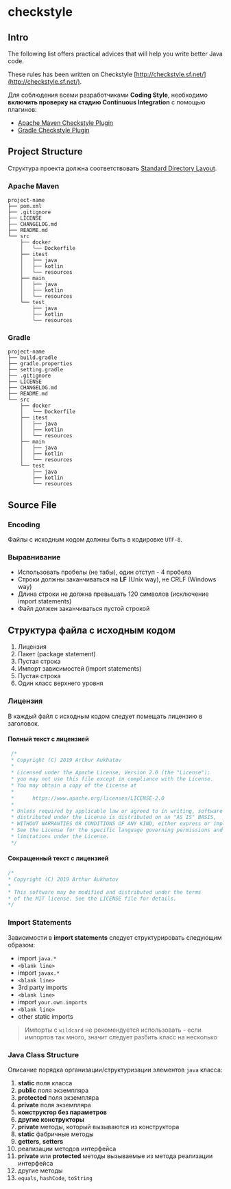 # checkstyle

## Intro

The following list offers practical advices that will help you write better Java code.

These rules has been written on Checkstyle [http://checkstyle.sf.net/](http://checkstyle.sf.net/).

Для соблюдения всеми разработчиками **Coding Style**, необходимо **включить проверку на стадию Continuous Integration** с помощью плагинов:

- [Apache Maven Checkstyle Plugin](https://maven.apache.org/plugins/maven-checkstyle-plugin/)
- [Gradle Checkstyle Plugin](https://docs.gradle.org/current/userguide/checkstyle_plugin.html)

## Project Structure

Структура проекта должна соответствовать [Standard Directory Layout](https://maven.apache.org/guides/introduction/introduction-to-the-standard-directory-layout.html).

### Apache Maven
```text
project-name
├── pom.xml
├── .gitignore
├── LICENSE
├── CHANGELOG.md
├── README.md
└── src
    ├── docker
    │   └── Dockerfile
    ├── itest
    │   ├── java
    │   ├── kotlin
    │   └── resources
    ├── main
    │   ├── java
    │   ├── kotlin
    │   └── resources
    └── test
        ├── java
        ├── kotlin
        └── resources
```

### Gradle
```text
project-name
├── build.gradle
├── gradle.properties
├── setting.gradle
├── .gitignore
├── LICENSE
├── CHANGELOG.md
├── README.md
└── src
    ├── docker
    │   └── Dockerfile
    ├── itest
    │   ├── java
    │   ├── kotlin
    │   └── resources
    ├── main
    │   ├── java
    │   ├── kotlin
    │   └── resources
    └── test
        ├── java
        ├── kotlin
        └── resources
```

## Source File

### Encoding
Файлы с исходным кодом должны быть в кодировке `UTF-8`.

### Выравнивание
* Использовать пробелы (не табы), один отступ - 4 пробела
* Строки должны заканчиваться на **LF** (Unix way), не CRLF (Windows way)
* Длина строки не должна превышать 120 символов (исключение import statements)
* Файл должен заканчиваться пустой строкой

## Структура файла с исходным кодом
1. Лицензия
2. Пакет (package statement)
3. Пустая строка
4. Импорт зависимостей (import statements)
5. Пустая строка
6. Один класс верхнего уровня

### Лицензия
В каждый файл с исходным кодом следует помещать лицензию в заголовок.

#### Полный текст с лицензией

```java
 /*
 * Copyright (C) 2019 Arthur Aukhatov
 *
 * Licensed under the Apache License, Version 2.0 (the "License");
 * you may not use this file except in compliance with the License.
 * You may obtain a copy of the License at
 *
 *      https://www.apache.org/licenses/LICENSE-2.0
 *
 * Unless required by applicable law or agreed to in writing, software
 * distributed under the License is distributed on an "AS IS" BASIS,
 * WITHOUT WARRANTIES OR CONDITIONS OF ANY KIND, either express or implied.
 * See the License for the specific language governing permissions and
 * limitations under the License.
 */
 ```

#### Сокращенный текст с лицензией

 ```java
/*
 * Copyright (C) 2019 Arthur Aukhatov
 *
 * This software may be modified and distributed under the terms
 * of the MIT license. See the LICENSE file for details.
 */
 ```

### Import Statements

Зависимости в **import statements** следует структурировать следующим образом:

 * import `java.*`
 * `<blank line>`
 * import `javax.*`
 * `<blank line>`
 * 3rd party imports
 * `<blank line>`
 * import `your.own.imports`
 * `<blank line>`
 * other static imports

> Импорты с `wildcard` не рекомендуется использовать - если импортов так много, значит следует разбить класс на несколько

### Java Class Structure

Описание порядка организации/структуризации элементов `java` класса:

1. **static** поля класса
2. **public** поля экземпляра
3. **protected** поля экземпляра
4. **private** поля экземпляра
5. **конструктор без параметров**
6. **другие конструкторы**
7. **private** методы, который вызываются из конструктора
8. **static** фабричные методы
9. **getters**, **setters**
10. реализации методов интерфейса
11. **private** или **protected** методы вызываемые из метода реализации интерфейса
12. другие методы
13. `equals`, `hashCode`, `toString`
